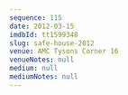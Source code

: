```yaml
---
sequence: 115
date: 2012-03-15
imdbId: tt1599348
slug: safe-house-2012
venue: AMC Tysons Corner 16
venueNotes: null
medium: null
mediumNotes: null
---
```

